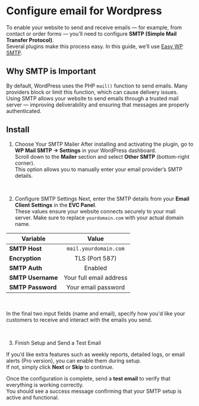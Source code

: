 # Configure email for Wordpress

To enable your website to send and receive emails — for example, from contact or order forms — you’ll need to configure **SMTP (Simple Mail Transfer Protocol)**.  
Several plugins make this process easy. In this guide, we’ll use [Easy WP SMTP](https://wordpress.org/plugins/easy-wp-smtp/).
<br>

## Why SMTP is Important
By default, WordPress uses the PHP `mail()` function to send emails. Many providers block or limit this function, which can cause delivery issues.  
Using SMTP allows your website to send emails through a trusted mail server — improving deliverability and ensuring that messages are properly authenticated.

## Install

1. Choose Your SMTP Mailer
After installing and activating the plugin, go to **WP Mail SMTP → Settings** in your WordPress dashboard.  
Scroll down to the **Mailer** section and select **Other SMTP** (bottom-right corner).  
This option allows you to manually enter your email provider’s SMTP details.

<br>

2. Configure SMTP Settings
Next, enter the SMTP details from your **Email Client Settings** in the **EVC Panel**.  
These values ensure your website connects securely to your mail server. Make sure to replace `yourdomain.com` with your actual domain name.

| Variable | Value |
|-----------|:-----------:|
| **SMTP Host** | `mail.yourdomain.com` |
| **Encryption** | TLS (Port 587) |
| **SMTP Auth** | Enabled |
| **SMTP Username** | Your full email address |
| **SMTP Password** | Your email password |


<br>

In the final two input fields (name and email), specify how you'd like your customers to receive and interact with the emails you send.

<br>


3. Finish Setup and Send a Test Email

If you’d like extra features such as weekly reports, detailed logs, or email alerts (Pro version), you can enable them during setup.  
If not, simply click **Next** or **Skip** to continue.

Once the configuration is complete, send a **test email** to verify that everything is working correctly.  
You should see a success message confirming that your SMTP setup is active and functional.



